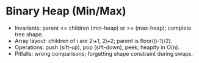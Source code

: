 # Binary Heap (Min/Max)

- Invariants: parent <= children (min-heap) or >= (max-heap); complete tree shape.
- Array layout: children of i are 2i+1, 2i+2; parent is floor((i-1)/2).
- Operations: push (sift-up), pop (sift-down), peek; heapify in O(n).
- Pitfalls: wrong comparisons; forgetting shape constraint during swaps.
